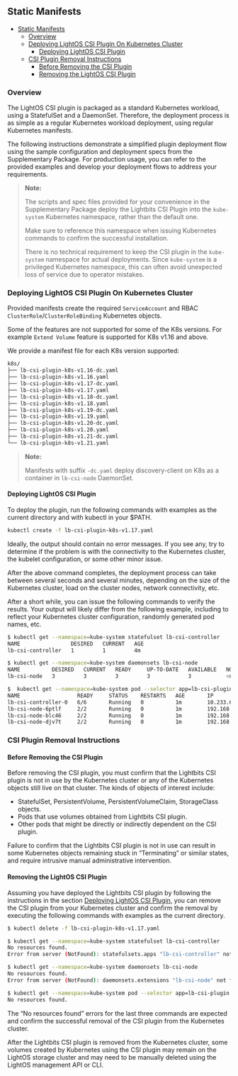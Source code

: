 <div style="page-break-after: always;"></div>

## Static Manifests

- [Static Manifests](#static-manifests)
  - [Overview](#overview)
  - [Deploying LightOS CSI Plugin On Kubernetes Cluster](#deploying-lightos-csi-plugin-on-kubernetes-cluster)
    - [Deploying LightOS CSI Plugin](#deploying-lightos-csi-plugin)
  - [CSI Plugin Removal Instructions](#csi-plugin-removal-instructions)
    - [Before Removing the CSI Plugin](#before-removing-the-csi-plugin)
    - [Removing the LightOS CSI Plugin](#removing-the-lightos-csi-plugin)

### Overview

The LightOS CSI plugin is packaged as a standard Kubernetes workload, using a StatefulSet and a DaemonSet. Therefore, the deployment process is as simple as a regular Kubernetes workload deployment, using regular Kubernetes manifests.

The following instructions demonstrate a simplified plugin deployment flow using the sample configuration and deployment specs from the Supplementary Package. For production usage, you can refer to the provided examples and develop your deployment flows to address your requirements.

> **Note:**
>
> The scripts and spec files provided for your convenience in the Supplementary Package deploy the Lightbits CSI Plugin into the `kube-system` Kubernetes namespace, rather than the default one.
> 
> Make sure to reference this namespace when issuing Kubernetes commands to confirm the successful installation.
>
> There is no technical requirement to keep the CSI plugin in the `kube-system` namespace for actual deployments. Since `kube-system` is a privileged Kubernetes namespace, this can often avoid unexpected loss of service due to operator mistakes.

### Deploying LightOS CSI Plugin On Kubernetes Cluster

Provided manifests create the required `ServiceAccount` and RBAC `ClusterRole`/`ClusterRoleBinding` Kubernetes objects.

Some of the features are not supported for some of the K8s versions. For example `Extend Volume` feature is supported for K8s v1.16 and above.

We provide a manifest file for each K8s version supported:

```bash
k8s/
├── lb-csi-plugin-k8s-v1.16-dc.yaml
├── lb-csi-plugin-k8s-v1.16.yaml
├── lb-csi-plugin-k8s-v1.17-dc.yaml
├── lb-csi-plugin-k8s-v1.17.yaml
├── lb-csi-plugin-k8s-v1.18-dc.yaml
├── lb-csi-plugin-k8s-v1.18.yaml
├── lb-csi-plugin-k8s-v1.19-dc.yaml
├── lb-csi-plugin-k8s-v1.19.yaml
├── lb-csi-plugin-k8s-v1.20-dc.yaml
├── lb-csi-plugin-k8s-v1.20.yaml
├── lb-csi-plugin-k8s-v1.21-dc.yaml
└── lb-csi-plugin-k8s-v1.21.yaml
```

>**Note:**
>
> Manifests with suffix `-dc.yaml` deploy discovery-client on K8s as a container in `lb-csi-node` DaemonSet.

#### Deploying LightOS CSI Plugin

To deploy the plugin, run the following commands with examples as the current directory and with kubectl in your $PATH.

```bash
kubectl create -f lb-csi-plugin-k8s-v1.17.yaml
```

Ideally, the output should contain no error messages. If you see any, try to determine if the problem is with the connectivity to the Kubernetes cluster, the kubelet configuration, or some other minor issue.

After the above command completes, the deployment process can take between several seconds and several minutes, depending on the size of the Kubernetes cluster, load on the cluster nodes, network connectivity, etc.

After a short while, you can issue the following commands to verify the results. Your output will likely differ from the following example, including to reflect your Kubernetes cluster configuration, randomly generated pod names, etc.

```bash
$ kubectl get --namespace=kube-system statefulset lb-csi-controller
NAME                DESIRED   CURRENT   AGE
lb-csi-controller   1         1         4m

$ kubectl get --namespace=kube-system daemonsets lb-csi-node
NAME          DESIRED   CURRENT   READY     UP-TO-DATE   AVAILABLE   NODE SELECTOR   AGE
lb-csi-node   3         3         3         3            3           <none>          4m

$  kubectl get --namespace=kube-system pod --selector app=lb-csi-plugin -o wide
NAME                  READY     STATUS    RESTARTS   AGE       IP              NODE      NOMINATED NODE
lb-csi-controller-0   6/6       Running   0          1m        10.233.65.12    node3     <none>
lb-csi-node-6ptlf     2/2       Running   0          1m        192.168.20.20   node3     <none>
lb-csi-node-blc46     2/2       Running   0          1m        192.168.20.22   node4     <none>
lb-csi-node-djv7t     2/2       Running   0          1m        192.168.20.18   node2     <none>
```

### CSI Plugin Removal Instructions

#### Before Removing the CSI Plugin

Before removing the CSI plugin, you must confirm that the Lightbits CSI plugin is not in use by the Kubernetes cluster or any of the Kubernetes objects still live on that cluster. The kinds of objects of interest include:

- StatefulSet, PersistentVolume, PersistentVolumeClaim, StorageClass objects.
- Pods that use volumes obtained from Lightbits CSI plugin.
- Other pods that might be directly or indirectly dependent on the CSI plugin.

Failure to confirm that the Lightbits CSI plugin is not in use can result in some Kubernetes objects remaining stuck in “Terminating” or similar states, and require intrusive manual administrative intervention.

#### Removing the LightOS CSI Plugin

Assuming you have deployed the Lightbits CSI plugin by following the instructions in the section [Deploying LightOS CSI Plugin](#deploying-lightos-csi-plugin), you can remove the CSI plugin from your Kubernetes cluster and confirm the removal by executing the following commands with examples as the current directory.

```bash
$ kubectl delete -f lb-csi-plugin-k8s-v1.17.yaml

$ kubectl get --namespace=kube-system statefulset lb-csi-controller
No resources found.
Error from server (NotFound): statefulsets.apps "lb-csi-controller" not found

$ kubectl get --namespace=kube-system daemonsets lb-csi-node
No resources found.
Error from server (NotFound): daemonsets.extensions "lb-csi-node" not found

$ kubectl get --namespace=kube-system pod --selector app=lb-csi-plugin
No resources found.
```

The “No resources found” errors for the last three commands are expected and confirm the successful removal of the CSI plugin from the Kubernetes cluster.

After the Lightbits CSI plugin is removed from the Kubernetes cluster, some volumes created by Kubernetes using the CSI plugin may remain on the LightOS storage cluster and may need to be manually deleted using the LightOS management API or CLI.
